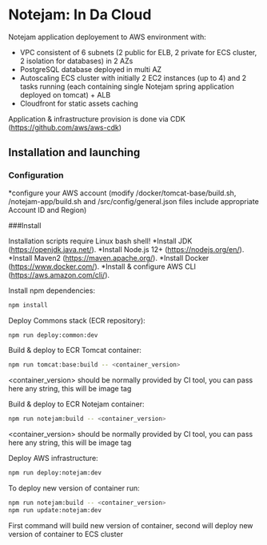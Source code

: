 
# Notejam: In Da Cloud

Notejam application deployement to AWS environment with:
* VPC consistent of 6 subnets (2 public for ELB, 2 private for ECS cluster, 2 isolation for databases) in 2 AZs
* PostgreSQL database deployed in multi AZ
* Autoscaling ECS cluster with initially 2 EC2 instances (up to 4) and 2 tasks running (each containing single Notejam spring application deployed on tomcat) + ALB
* Cloudfront for static assets caching

Application & infrastructure provision is done via CDK (https://github.com/aws/aws-cdk)

## Installation and launching
### Configuration
*configure your AWS account (modify /docker/tomcat-base/build.sh, /notejam-app/build.sh and /src/config/general.json files include appropriate Account ID and Region)

###Install

Installation scripts require Linux bash shell!
*Install JDK (https://openjdk.java.net/).
*Install Node.js 12+ (https://nodejs.org/en/).
*Install Maven2 (https://maven.apache.org/).
*Install Docker (https://www.docker.com/).
*Install & configure AWS CLI (https://aws.amazon.com/cli/).

Install npm dependencies:
```bash
npm install
```

Deploy Commons stack (ECR repository):
```bash
npm run deploy:common:dev
```

Build & deploy to ECR Tomcat container:
```bash
npm run tomcat:base:build -- <container_version>
```
<container_version> should be normally provided by CI tool, you can pass here any string, this will be image tag

Build & deploy to ECR Notejam container:
```bash
npm run notejam:build -- <container_version>
```
<container_version> should be normally provided by CI tool, you can pass here any string, this will be image tag

Deploy AWS infrastructure:
```bash
npm run deploy:notejam:dev
```

To deploy new version of container run:
```bash
npm run notejam:build -- <container_version>
npm run update:notejam:dev
```
First command will build new version of container, second will deploy new version of container to ECS cluster